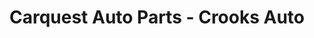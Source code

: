 ---
title: "Carquest Auto Parts - Crooks Auto"
url: /lebanon/carquest-auto-parts-crooks-auto/
shop: car parts
---